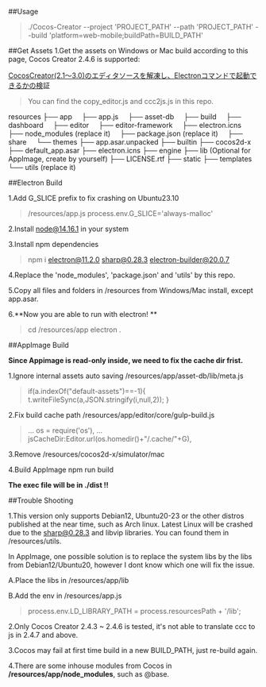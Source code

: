 ##Usage
> ./Cocos-Creator -\-project 'PROJECT_PATH' -\-path 'PROJECT_PATH' -\-build 'platform=web-mobile;buildPath=BUILD_PATH'

##Get Assets
1.Get the assets on Windows or Mac build according to this page, Cocos Creator 2.4.6 is supported:

[CocosCreator(2.1～3.0)のエディタソースを解凍し、Electronコマンドで起動できるかの検](https://qiita.com/chooaya/items/d2ed0caa31c336973226 "CocosCreator(2.1～3.0)のエディタソースを解凍し、Electronコマンドで起動できるかの検")証



> You can find the copy_editor.js and ccc2js.js in this repo.

resources
├── app
  &nbsp; &nbsp;   ├── app.js
  &nbsp; &nbsp;   ├── asset-db
  &nbsp; &nbsp;   ├── build
  &nbsp; &nbsp;   ├── dashboard
  &nbsp; &nbsp;   ├── editor
  &nbsp; &nbsp;   ├── editor-framework
  &nbsp; &nbsp;   ├── electron.icns
  &nbsp; &nbsp;   ├── node_modules  (replace it)
  &nbsp; &nbsp;   ├── package.json  (replace it)
  &nbsp; &nbsp;   ├── share
  &nbsp; &nbsp;   └── themes
├── app.asar.unpacked
├── builtin
├── cocos2d-x
├── default_app.asar
├── electron.icns
├── engine
├── lib     (Optional for AppImage, create by yourself)
├── LICENSE.rtf
├── static
├── templates
└── utils  (replace it)

##Electron Build

1.Add G_SLICE prefix to fix crashing on Ubuntu23.10
>  /resources/app.js
>process.env.G_SLICE='always-malloc'

2.Install node@14.16.1 in your system

3.Install npm dependencies
> npm i  electron@11.2.0 sharp@0.28.3 electron-builder@20.0.7

4.Replace the 'node_modules', 'package.json' and 'utils' by this repo.

5.Copy all files and folders in /resources from Windows/Mac install, except app.asar. 

6.**Now you are able to run with electron! **
> cd /resources/app
electron .



##AppImage Build

**Since Appimage is read-only inside, we need to fix the cache dir frist.**

1.Ignore internal assets auto saving /resources/app/asset-db/lib/meta.js

> if(a.indexOf("default-assets")==-1){
    t.writeFileSync(a,JSON.stringify(i,null,2));
}

2.Fix build cache path /resources/app/editor/core/gulp-build.js

> ...
os = require('os'),
...
jsCacheDir:Editor.url(os.homedir()+"/.cache/"+G),
    
3.Remove /resources/cocos2d-x/simulator/mac

4.Build AppImage
npm run build

**The exec file will be in ./dist !!**


##Trouble Shooting

1.This version only supports Debian12, Ubuntu20-23 or the other distros published at the near time, such as Arch linux. Latest Linux will be crashed due to the sharp@0.28.3 and libvip libraries. You can found them in /resources/utils.

In AppImage, one possible solution is to replace the system libs by the libs from Debian12/Ubuntu20, however I dont know which one will fix the issue.

   A.Place the libs in /resources/app/lib

   B.Add the env in /resources/app.js
   > process.env.LD_LIBRARY_PATH = process.resourcesPath + '/lib';
    
2.Only Cocos Creator 2.4.3 ~ 2.4.6 is tested, it's not able to translate ccc to js in 2.4.7 and above.

3.Cocos may fail at first time build in a new BUILD_PATH, just re-build again.

4.There are some inhouse modules from Cocos in **/resources/app/node_modules**, such as @base.
    

